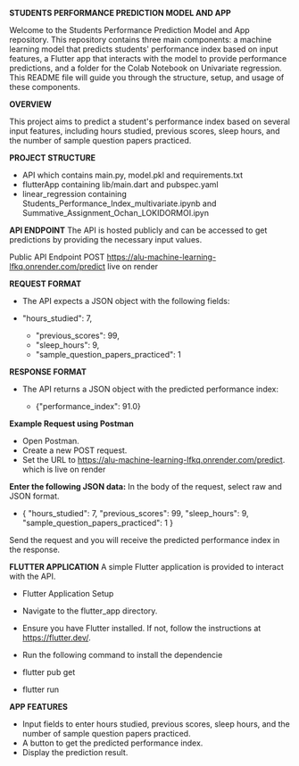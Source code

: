 **STUDENTS PERFORMANCE PREDICTION MODEL AND APP**


Welcome to the Students Performance Prediction Model and App repository. This repository contains three main components: a machine learning model that predicts students' performance index based on input features, a Flutter app that interacts with the model to provide performance predictions, and a folder for the Colab Notebook on Univariate regression. This README file will guide you through the structure, setup, and usage of these components.

**OVERVIEW**

This project aims to predict a student's performance index based on several input features, including hours studied, previous scores, sleep hours, and the number of sample question papers practiced.

**PROJECT STRUCTURE**

- API which contains main.py, model.pkl and requirements.txt
- flutterApp containing lib/main.dart and pubspec.yaml 
- linear_regression containing Students_Performance_Index_multivariate.ipynb and 
 Summative_Assignment_Ochan_LOKIDORMOI.ipyn
    


**API ENDPOINT**
The API is hosted publicly and can be accessed to get predictions by providing the necessary input values.

Public API Endpoint
POST https://alu-machine-learning-lfkq.onrender.com/predict live on render

**REQUEST FORMAT**
- The API expects a JSON object with the following fields:


- "hours_studied": 7,
   -  "previous_scores": 99,
    - "sleep_hours": 9,
    - "sample_question_papers_practiced": 1



**RESPONSE FORMAT**
- The API returns a JSON object with the predicted performance index:

   - {"performance_index": 91.0}


**Example Request using Postman**
- Open Postman.
- Create a new POST request.
- Set the URL to https://alu-machine-learning-lfkq.onrender.com/predict. which is live on render

**Enter the following JSON data:**
In the body of the request, select raw and JSON format.
- {
    "hours_studied": 7,
    "previous_scores": 99,
    "sleep_hours": 9,
    "sample_question_papers_practiced": 1
}

Send the request and you will receive the predicted performance index in the response.

**FLUTTER APPLICATION**
A simple Flutter application is provided to interact with the API.

- Flutter Application Setup
- Navigate to the flutter_app directory.
- Ensure you have Flutter installed. If not, follow the instructions at https://flutter.dev/.
- Run the following command to install the dependencie

- flutter pub get
- flutter run

**APP FEATURES**
- Input fields to enter hours studied, previous scores, sleep hours, and the number of sample question papers practiced.
- A button to get the predicted performance index.
- Display the prediction result.




